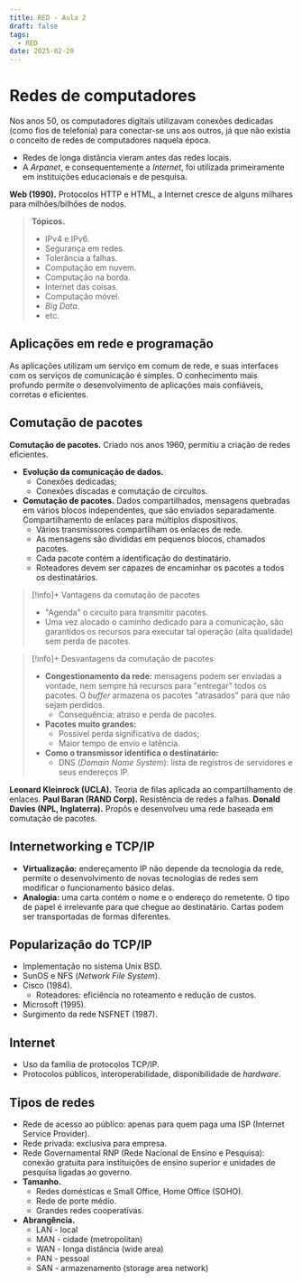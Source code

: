 ```yaml
---
title: RED - Aula 2
draft: false
tags:
  - RED
date: 2025-02-20
---
```

# Redes de computadores

Nos anos 50, os computadores digitais utilizavam conexões dedicadas (como fios de telefonia) para conectar-se uns aos outros, já que não existia o conceito de redes de computadores naquela época.

- Redes de longa distância vieram antes das redes locais.
- A *Arpanet*, e consequentemente a *Internet*, foi utilizada primeiramente em instituições educacionais e de pesquisa.

**Web (1990).** Protocolos HTTP e HTML, a Internet cresce de alguns milhares para milhões/bilhões de nodos.

> **Tópicos.**
> - IPv4 e IPv6.
> - Segurança em redes.
> - Tolerância a falhas.
> - Computação em nuvem.
> - Computação na borda.
> - Internet das coisas.
> - Computação móvel.
> - *Big Data*.
> - etc.

## Aplicações em rede e programação

As aplicações utilizam um serviço em comum de rede, e suas interfaces com os serviços de comunicação é simples. O conhecimento mais profundo permite o desenvolvimento de aplicações mais confiáveis, corretas e eficientes.

## Comutação de pacotes

**Comutação de pacotes.** Criado nos anos 1960, permitiu a criação de redes eficientes.

- **Evolução da comunicação de dados.**
	- Conexões dedicadas;
	- Conexões discadas e comutação de circuitos.
- **Comutação de pacotes.** Dados compartilhados, mensagens quebradas em vários blocos independentes, que são enviados separadamente. Compartilhamento de enlaces para múltiplos dispositivos.
	- Vários transmissores compartilham os enlaces de rede.
	- As mensagens são divididas em pequenos blocos, chamados pacotes.
	- Cada pacote contém a identificação do destinatário.
	- Roteadores devem ser capazes de encaminhar os pacotes a todos os destinatários.

> [!info]+ Vantagens da comutação de pacotes
> - "Agenda" o circuito para transmitir pacotes.
> - Uma vez alocado o caminho dedicado para a comunicação, são garantidos os recursos para executar tal operação (alta qualidade) sem perda de pacotes.

> [!info]+ Desvantagens da comutação de pacotes
> - **Congestionamento da rede:** mensagens podem ser enviadas a vontade, nem sempre há recursos para "entregar" todos os pacotes. O *buffer* armazena os pacotes "atrasados" para que não sejam perdidos.
> 	- Consequência: atraso e perda de pacotes.
> - **Pacotes muito grandes:**
> 	- Possível perda significativa de dados;
> 	- Maior tempo de envio e latência.
> - **Como o transmissor identifica o destinatário:**
> 	- DNS (*Domain Name System*): lista de registros de servidores e seus endereços IP.

**Leonard Kleinrock (UCLA).** Teoria de filas aplicada ao compartilhamento de enlaces.
**Paul Baran (RAND Corp).** Resistência de redes a falhas.
**Donald Davies (NPL, Inglaterra).** Propôs e desenvolveu uma rede baseada em comutação de pacotes.

## Internetworking e TCP/IP

- **Virtualização:** endereçamento IP não depende da tecnologia da rede, permite o desenvolvimento de novas tecnologias de redes sem modificar o funcionamento básico delas.
- **Analogia:** uma carta contém o nome e o endereço do remetente. O tipo de papel é irrelevante para que chegue ao destinatário. Cartas podem ser transportadas de formas diferentes.

## Popularização do TCP/IP

- Implementação no sistema Unix BSD.
- SunOS e NFS (*Network File System*).
- Cisco (1984).
	- Roteadores: eficiência no roteamento e redução de custos.
- Microsoft (1995).
- Surgimento da rede NSFNET (1987).

## Internet

- Uso da família de protocolos TCP/IP.
- Protocolos públicos, interoperabilidade, disponibilidade de *hardware*.

## Tipos de redes

- Rede de acesso ao público: apenas para quem paga uma ISP (Internet Service Provider).
- Rede privada: exclusiva para empresa.
- Rede Governamental RNP (Rede Nacional de Ensino e Pesquisa): conexão gratuita para instituições de ensino superior e unidades de pesquisa ligadas ao governo.
- **Tamanho.**
	- Redes domésticas e Small Office, Home Office (SOHO).
	- Rede de porte médio.
	- Grandes redes cooperativas.
- **Abrangência.**
	- LAN - local
	- MAN - cidade (metropolitan)
	- WAN - longa distância (wide area)
	- PAN - pessoal
	- SAN - armazenamento (storage area network)